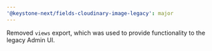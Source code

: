 ```yaml
---
'@keystone-next/fields-cloudinary-image-legacy': major
---
```


Removed `views` export, which was used to provide functionality to the legacy Admin UI.
